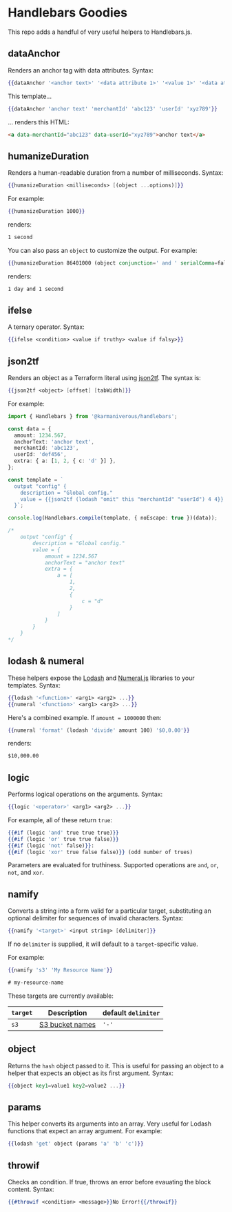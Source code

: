 # Handlebars Goodies

This repo adds a handful of very useful helpers to Handlebars.js.

## dataAnchor

Renders an anchor tag with data attributes. Syntax:

```handlebars
{{dataAnchor '<anchor text>' '<data attribute 1>' '<value 1>' '<data attribute 2>' '<value 2>' ...}}
```

This template...

```handlebars
{{dataAnchor 'anchor text' 'merchantId' 'abc123' 'userId' 'xyz789'}}
```

... renders this HTML:

```html
<a data-merchantId="abc123" data-userId="xyz789">anchor text</a>
```

## humanizeDuration

Renders a human-readable duration from a number of milliseconds. Syntax:

```handlebars
{{humanizeDuration <milliseconds> [(object ...options)]}}
```

For example:

```handlebars
{{humanizeDuration 1000}}
```

renders:

```html
1 second
```

You can also pass an `object` to customize the output. For example:

```handlebars
{{humanizeDuration 86401000 (object conjunction=' and ' serialComma=false)}}
```

renders:

```html
1 day and 1 second
```

## ifelse

A ternary operator. Syntax:

```handlebars
{{ifelse <condition> <value if truthy> <value if falsy>}}
```

## json2tf

Renders an object as a Terraform literal using [json2tf](https://github.com/karmaniverous/json2tf). The syntax is:

```handlebars
{{json2tf <object> [offset] [tabWidth]}}
```

For example:

```ts
import { Handlebars } from '@karmaniverous/handlebars';

const data = {
  amount: 1234.567,
  anchorText: 'anchor text',
  merchantId: 'abc123',
  userId: 'def456',
  extra: { a: [1, 2, { c: 'd' }] },
};

const template = `
  output "config" { 
    description = "Global config." 
    value = {{json2tf (lodash "omit" this "merchantId" "userId") 4 4}} 
  }`;

console.log(Handlebars.compile(template, { noEscape: true })(data));

/*
    output "config" { 
        description = "Global config." 
        value = {
            amount = 1234.567
            anchorText = "anchor text"
            extra = {
                a = [
                    1,
                    2,
                    {
                        c = "d"
                    }
                ]
            }
        } 
    }
*/
```

## lodash & numeral

These helpers expose the [Lodash](https://lodash.com/) and [Numeral.js](http://numeraljs.com/) libraries to your templates. Syntax:

```handlebars
{{lodash '<function>' <arg1> <arg2> ...}}
{{numeral '<function>' <arg1> <arg2> ...}}
```

Here's a combined example. If `amount = 1000000` then:

```handlebars
{{numeral 'format' (lodash 'divide' amount 100) '$0,0.00'}}
```

renders:

```html
$10,000.00
```

## logic

Performs logical operations on the arguments. Syntax:

```handlebars
{{logic '<operator>' <arg1> <arg2> ...}}
```

For example, all of these return `true`:

```handlebars
{{#if (logic 'and' true true true)}}
{{#if (logic 'or' true true false)}}
{{#if (logic 'not' false)}}:
{{#if (logic 'xor' true false false)}} (odd number of trues)
```

Parameters are evaluated for truthiness. Supported operations are `and`, `or`, `not`, and `xor`.

## namify

Converts a string into a form valid for a particular target, substituting an optional delimiter for sequences of invalid characters. Syntax:

```handlebars
{{namify '<target>' <input string> [delimiter]}}
```

If no `delimiter` is supplied, it will default to a `target`-specific value.

For example:

```handlebars
{{namify 's3' 'My Resource Name'}}

# my-resource-name
```

These targets are currently available:

| `target` | Description                                                                                     | default `delimiter` |
| -------- | ----------------------------------------------------------------------------------------------- | ------------------- |
| `s3`     | [S3 bucket names](https://docs.aws.amazon.com/AmazonS3/latest/userguide/bucketnamingrules.html) | `'-'`               |

## object

Returns the `hash` object passed to it. This is useful for passing an object to a helper that expects an object as its first argument. Syntax:

```handlebars
{{object key1=value1 key2=value2 ...}}
```

## params

This helper converts its arguments into an array. Very useful for Lodash functions that expect an array argument. For example:

```handlebars
{{lodash 'get' object (params 'a' 'b' 'c')}}
```

## throwif

Checks an condition. If true, throws an error before evauating the block content. Syntax:

```handlebars
{{#throwif <condition> <message>}}No Error!{{/throwif}}
```
